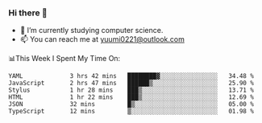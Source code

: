 ### Hi there 👋

- 📕 I’m currently studying computer science.
- 📫 You can reach me at yuumi0221@outlook.com


📊This Week I Spent My Time On:
<!--START_SECTION:waka-->

```text
YAML             3 hrs 42 mins   ████████▓░░░░░░░░░░░░░░░░   34.48 %
JavaScript       2 hrs 47 mins   ██████▒░░░░░░░░░░░░░░░░░░   25.90 %
Stylus           1 hr 28 mins    ███▒░░░░░░░░░░░░░░░░░░░░░   13.71 %
HTML             1 hr 22 mins    ███▒░░░░░░░░░░░░░░░░░░░░░   12.69 %
JSON             32 mins         █▒░░░░░░░░░░░░░░░░░░░░░░░   05.00 %
TypeScript       12 mins         ▒░░░░░░░░░░░░░░░░░░░░░░░░   01.98 %
```

<!--END_SECTION:waka-->

<!--
**Yuumi0221/Yuumi0221** is a ✨ _special_ ✨ repository because its `README.md` (this file) appears on your GitHub profile.

Here are some ideas to get you started:

- 🔭 I’m currently working on ...
- 🌱 I’m currently learning ...
- 👯 I’m looking to collaborate on ...
- 🤔 I’m looking for help with ...
- 💬 Ask me about ...
- 📫 How to reach me: ...
- 😄 Pronouns: ...
- ⚡ Fun fact: ...
-->
